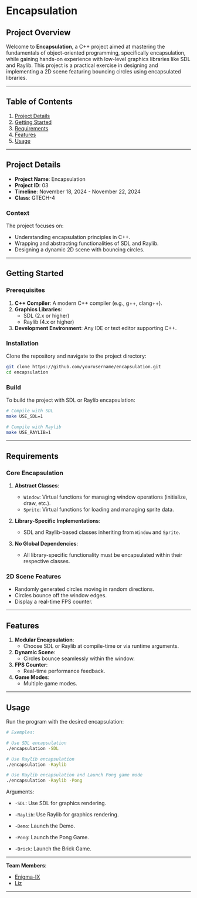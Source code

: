 
# Encapsulation

## Project Overview

Welcome to **Encapsulation**, a C++ project aimed at mastering the fundamentals of object-oriented programming, specifically encapsulation, while gaining hands-on experience with low-level graphics libraries like SDL and Raylib. This project is a practical exercise in designing and implementing a 2D scene featuring bouncing circles using encapsulated libraries.

---

## Table of Contents

1. [Project Details](#project-details)
2. [Getting Started](#getting-started)
3. [Requirements](#requirements)
4. [Features](#features)
5. [Usage](#usage)

---

## Project Details

- **Project Name**: Encapsulation  
- **Project ID**: 03  
- **Timeline**: November 18, 2024 - November 22, 2024  
- **Class**: GTECH-4  

### Context

The project focuses on:
- Understanding encapsulation principles in C++.
- Wrapping and abstracting functionalities of SDL and Raylib.
- Designing a dynamic 2D scene with bouncing circles.

---

## Getting Started

### Prerequisites

1. **C++ Compiler**: A modern C++ compiler (e.g., g++, clang++).
2. **Graphics Libraries**:
   - SDL (2.x or higher)
   - Raylib (4.x or higher)
3. **Development Environment**: Any IDE or text editor supporting C++.

### Installation

Clone the repository and navigate to the project directory:

```bash
git clone https://github.com/yourusername/encapsulation.git
cd encapsulation
```

### Build

To build the project with SDL or Raylib encapsulation:

```bash
# Compile with SDL
make USE_SDL=1

# Compile with Raylib
make USE_RAYLIB=1
```

---

## Requirements

### Core Encapsulation

1. **Abstract Classes**:
   - `Window`: Virtual functions for managing window operations (initialize, draw, etc.).
   - `Sprite`: Virtual functions for loading and managing sprite data.

2. **Library-Specific Implementations**:
   - SDL and Raylib-based classes inheriting from `Window` and `Sprite`.

3. **No Global Dependencies**:
   - All library-specific functionality must be encapsulated within their respective classes.

### 2D Scene Features

- Randomly generated circles moving in random directions.
- Circles bounce off the window edges.
- Display a real-time FPS counter.

---

## Features

1. **Modular Encapsulation**:
   - Choose SDL or Raylib at compile-time or via runtime arguments.
2. **Dynamic Scene**:
   - Circles bounce seamlessly within the window.
3. **FPS Counter**:
   - Real-time performance feedback.
4. **Game Modes**:
   - Multiple game modes.

---

## Usage

Run the program with the desired encapsulation:

```bash
# Exemples:

# Use SDL encapsulation
./encapsulation -SDL

# Use Raylib encapsulation
./encapsulation -Raylib

# Use Raylib encapsulation and Launch Pong game mode
./encapsulation -Raylib -Pong
```

Arguments:
- `-SDL`: Use SDL for graphics rendering.
- `-Raylib`: Use Raylib for graphics rendering.

- `-Demo`: Launch the Demo.
- `-Pong`: Launch the Pong Game.
- `-Brick`: Launch the Brick Game.

---

**Team Members**:
- [Enigma-IX](https://github.com/Enigma-IX)
- [Liz](https://github.com/liza-harcheb)

---

